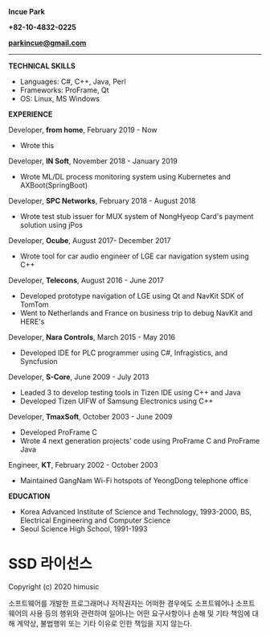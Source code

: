 **Incue Park**

**+82-10-4832-0225**

**parkincue@gmail.com**
***
**TECHNICAL SKILLS** 
* Languages: C#, C++, Java, Perl
* Frameworks: ProFrame, Qt
* OS: Linux, MS Windows

**EXPERIENCE**

Developer, **from home**, February 2019 - Now
*  Wrote this

Developer, **IN Soft**, November 2018 - January 2019
* Wrote ML/DL process monitoring system using Kubernetes and AXBoot(SpringBoot)

Developer, **SPC Networks**, February 2018 - August 2018
* Wrote test stub issuer for MUX system of NongHyeop Card's payment solution using jPos

Developer, **Ocube**, August 2017- December 2017
* Wrote tool for car audio engineer of LGE car navigation system using C++

Developer, **Telecons**, August 2016 - June 2017
* Developed prototype navigation of LGE using Qt and NavKit SDK of TomTom
* Went to Netherlands and France on business trip to debug NavKit and HERE's

Developer, **Nara Controls**, March 2015 - May 2016
* Developed IDE for PLC programmer using C#, Infragistics, and Syncfusion

Developer, **S-Core**, June 2009 - July 2013
* Leaded 3 to develop testing tools in Tizen IDE using C++ and Java
* Developed Tizen UIFW of Samsung Electronics using C++

Developer, **TmaxSoft**, October 2003 - June 2009
* Developed ProFrame C
* Wrote 4 next generation projects' code using ProFrame C and ProFrame Java

Engineer, **KT**, February 2002 - October 2003
* Maintained GangNam Wi-Fi hotspots of YeongDong telephone office

**EDUCATION**
* Korea Advanced Institute of Science and Technology, 1993-2000, BS, Electrical Engineering and Computer Science
* Seoul Science High School, 1991-1993

# SSD 라이선스

Copyright (c) 2020 himusic

소프트웨어를 개발한 프로그래머나 저작권자는 어떠한 경우에도 소프트웨어나 소프트웨어의 사용 등의 행위와 관련하여 일어나는 어떤 요구사항이나 손해 및 기타 책임에 대해 계약상, 불법행위 또는 기타 이유로 인한 책임을 지지 않는다.
